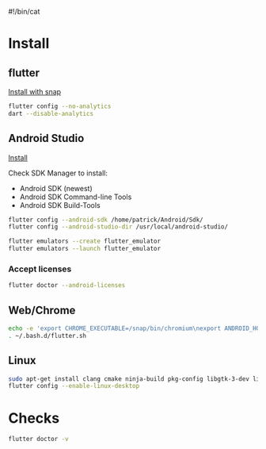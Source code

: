 #!/bin/cat

# Install

## flutter

[Install with snap](https://docs.flutter.dev/get-started/install/linux)

```sh
flutter config --no-analytics
dart --disable-analytics
```

## Android Studio

[Install](https://developer.android.com/studio)

Check SDK Manager to install:
- Android SDK (newest)
- Android SDK Command-line Tools
- Android SDK Build-Tools


```sh
flutter config --android-sdk /home/patrick/Android/Sdk/
flutter config --android-studio-dir /usr/local/android-studio/

flutter emulators --create flutter_emulator
flutter emulators --launch flutter_emulator
```

### Accept licenses

```sh
flutter doctor --android-licenses
```

## Web/Chrome

```sh
echo -e 'export CHROME_EXECUTABLE=/snap/bin/chromium\nexport ANDROID_HOME=$HOME/Android/Sdk\nexport PATH=$PATH:$ANDROID_HOME/cmdline-tools/latest/bin\nexport PATH="$PATH":$ANDROID_HOME/platform-tools' > ~/.bash.d/flutter.sh
. ~/.bash.d/flutter.sh
```
## Linux

```sh
sudo apt-get install clang cmake ninja-build pkg-config libgtk-3-dev liblzma-dev
flutter config --enable-linux-desktop
```

# Checks

```sh
flutter doctor -v
```
